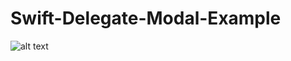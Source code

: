 Swift-Delegate-Modal-Example
============================
![alt text](https://raw.githubusercontent.com/eversense/Swift-Delegate-Modal-Example/master/screenshot.gif)
